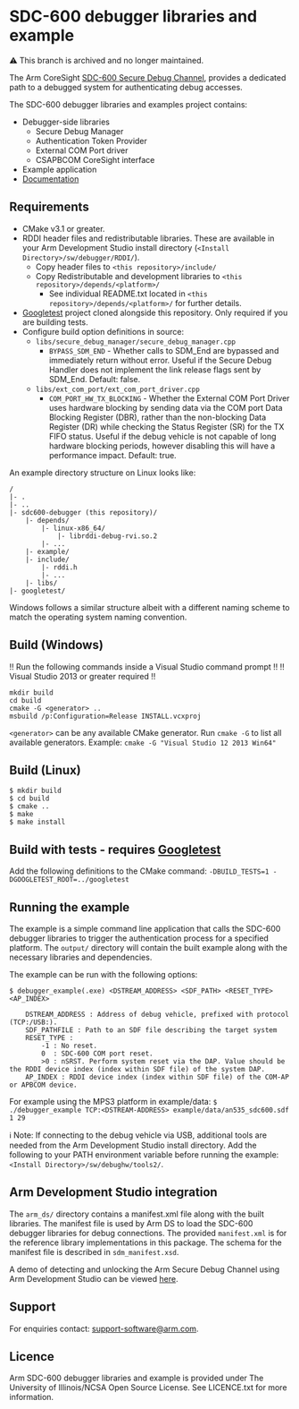 SDC-600 debugger libraries and example
======================================

:warning: This branch is archived and no longer maintained.

The Arm CoreSight [SDC-600 Secure Debug Channel](https://developer.arm.com/ip-products/system-ip/coresight-debug-and-trace/coresight-components/coresight-sdc-600-secure-debug-channel), provides a dedicated path to a debugged system for authenticating debug accesses.

The SDC-600 debugger libraries and examples project contains:
* Debugger-side libraries
    * Secure Debug Manager
    * Authentication Token Provider
    * External COM Port driver
    * CSAPBCOM CoreSight interface
* Example application
* [Documentation](https://arm-software.github.io/sdc600-debugger/index.html)

Requirements
------------
* CMake v3.1 or greater.
* RDDI header files and redistributable libraries. These are available in your Arm Development Studio install directory (`<Install Directory>/sw/debugger/RDDI/`).
    * Copy header files to `<this repository>/include/`
    * Copy Redistributable and development libraries to `<this repository>/depends/<platform>/`
        * See individual README.txt located in `<this repository>/depends/<platform>/` for further details.
* [Googletest](https://github.com/google/googletest) project cloned alongside this repository. Only required if you are building tests.
* Configure build option definitions in source:
    * `libs/secure_debug_manager/secure_debug_manager.cpp`
        * `BYPASS_SDM_END` - Whether calls to SDM_End are bypassed and immediately return without error. Useful if the Secure Debug Handler does not implement the link release flags sent by SDM_End. Default: false.
    * `libs/ext_com_port/ext_com_port_driver.cpp`
        * `COM_PORT_HW_TX_BLOCKING` - Whether the External COM Port Driver uses hardware blocking by sending data via the COM port Data Blocking Register (DBR), rather than the non-blocking Data Register (DR) while checking the Status Register (SR) for the TX FIFO status. Useful if the debug vehicle is not capable of long hardware blocking periods, however disabling this will have a performance impact. Default: true.

An example directory structure on Linux looks like:

	/
	|- .
	|- ..
	|- sdc600-debugger (this repository)/
		|- depends/
			|- linux-x86_64/
				|- librddi-debug-rvi.so.2
			|- ...
		|- example/
		|- include/
			|- rddi.h
			|- ...
		|- libs/
	|- googletest/
Windows follows a similar structure albeit with a different naming scheme to match the operating system naming convention.

Build (Windows)
--------------
!! Run the following commands inside a Visual Studio command prompt !!
!! Visual Studio 2013 or greater required !!
```
mkdir build
cd build
cmake -G <generator> ..
msbuild /p:Configuration=Release INSTALL.vcxproj
```
`<generator>` can be any available CMake generator. Run `cmake -G` to list all available generators.
Example: `cmake -G "Visual Studio 12 2013 Win64"`

Build (Linux)
------------
```
$ mkdir build
$ cd build
$ cmake ..
$ make
$ make install
```
Build with tests - requires [Googletest](https://github.com/google/googletest)
----------------------------------------
Add the following definitions to the CMake command: `-DBUILD_TESTS=1 -DGOOGLETEST_ROOT=../googletest`

Running the example
-------------------
The example is a simple command line application that calls the SDC-600 debugger libraries to trigger the authentication process for a specified platform. The ``output/`` directory will contain the built example along with the necessary libraries and dependencies.

The example can be run with the following options:
```
$ debugger_example(.exe) <DSTREAM_ADDRESS> <SDF_PATH> <RESET_TYPE> <AP_INDEX>

	DSTREAM_ADDRESS : Address of debug vehicle, prefixed with protocol (TCP:/USB:).
	SDF_PATHFILE : Path to an SDF file describing the target system
	RESET_TYPE :
	    -1 : No reset.
	    0  : SDC-600 COM port reset.
	    >0 : nSRST. Perform system reset via the DAP. Value should be the RDDI device index (index within SDF file) of the system DAP.
	AP_INDEX : RDDI device index (index within SDF file) of the COM-AP or APBCOM device.
```

For example using the MPS3 platform in example/data:
`$ ./debugger_example TCP:<DSTREAM-ADDRESS> example/data/an535_sdc600.sdf 1 29`

:information_source: Note: If connecting to the debug vehicle via USB, additional tools are needed from the Arm Development Studio install directory. Add the following to your PATH environment variable before running the example: `<Install Directory>/sw/debughw/tools2/`.

Arm Development Studio integration
----------------------------------
The ``arm_ds/`` directory contains a manifest.xml file along with the built libraries. The manifest file is used by Arm DS to load the SDC-600 debugger libraries for debug connections. The provided ``manifest.xml`` is for the reference library implementations in this package. The schema for the manifest file is described in ``sdm_manifest.xsd``.

A demo of detecting and unlocking the Arm Secure Debug Channel using Arm Development Studio can be viewed [here](https://developer.arm.com/tools-and-software/embedded/arm-development-studio/learn/resources/media-articles/2019/04/sdc-600).

Support
-------
For enquiries contact: [support-software@arm.com](mailto:support-software@arm.com).

Licence
-------
Arm SDC-600 debugger libraries and example is provided under The University of Illinois/NCSA Open Source License. See LICENCE.txt for more information.
